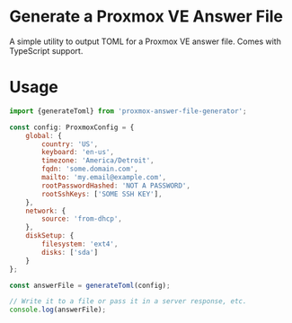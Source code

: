 # Generate a Proxmox VE Answer File

A simple utility to output TOML for a Proxmox VE answer file. Comes with TypeScript support.

# Usage

```js
import {generateToml} from 'proxmox-answer-file-generator';

const config: ProxmoxConfig = {
	global: {
		country: 'US',
		keyboard: 'en-us',
		timezone: 'America/Detroit',
		fqdn: 'some.domain.com',
		mailto: 'my.email@example.com',
		rootPasswordHashed: 'NOT A PASSWORD',
		rootSshKeys: ['SOME SSH KEY'],
	},
	network: {
		source: 'from-dhcp',
	},
	diskSetup: {
		filesystem: 'ext4',
		disks: ['sda']
	}
};

const answerFile = generateToml(config);

// Write it to a file or pass it in a server response, etc.
console.log(answerFile);
```
